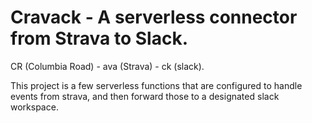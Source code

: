 # Cravack - A serverless connector from Strava to Slack.
CR (Columbia Road) - ava (Strava) - ck (slack).

This project is a few serverless functions that are configured to handle events from strava, and then forward those to a designated slack workspace.

